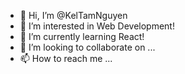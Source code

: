 - 👋 Hi, I’m @KelTamNguyen
- 👀 I’m interested in Web Development!
- 🌱 I’m currently learning React!
- 💞️ I’m looking to collaborate on ...
- 📫 How to reach me ...

<!---
KelTamNguyen/KelTamNguyen is a ✨ special ✨ repository because its `README.md` (this file) appears on your GitHub profile.
You can click the Preview link to take a look at your changes.
--->
